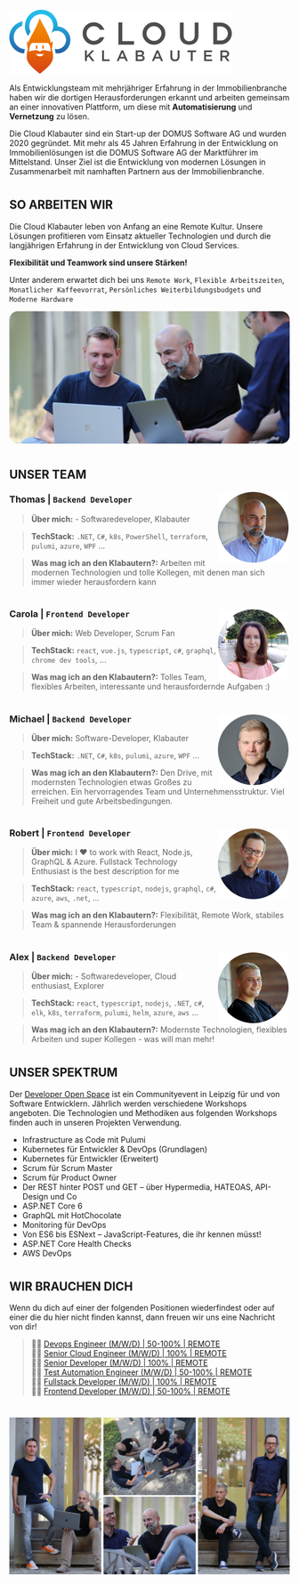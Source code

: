 ![CloudKlabauter](images/logo.png)

Als Entwicklungsteam mit mehrjähriger Erfahrung in der Immobilienbranche haben wir die dortigen Herausforderungen erkannt und arbeiten gemeinsam an einer innovativen Plattform, um diese mit **Automatisierung** und **Vernetzung** zu lösen.

Die Cloud Klabauter sind ein Start-up der DOMUS Software AG und wurden 2020 gegründet. Mit mehr als 45 Jahren Erfahrung in der Entwicklung on Immobilienlösungen ist die DOMUS Software AG der Marktführer im Mittelstand. Unser Ziel ist die Entwicklung von modernen Lösungen in Zusammenarbeit mit namhaften Partnern aus der Immobilienbranche.

#

## SO ARBEITEN WIR

Die Cloud Klabauter leben von Anfang an eine Remote Kultur.
Unsere Lösungen profitieren vom Einsatz aktueller Technologien und durch die langjährigen Erfahrung in der Entwicklung von Cloud Services.

**Flexibilität und Teamwork sind unsere Stärken!**

Unter anderem erwartet dich bei uns `Remote Work`, `Flexible Arbeitszeiten`, `Monatlicher Kaffeevorrat`, `Persönliches Weiterbildungsbudgets` und `Moderne Hardware`

![Work](images/work.png)

#

## UNSER TEAM

<img style="float: right;padding: 2px" src="images/thomas.png" alt="Thomas" width="127" align="right"/>

### Thomas | `Backend Developer`

> **Über mich:** - Softwaredeveloper, Klabauter

> **TechStack:** `.NET`, `C#`, `k8s`, `PowerShell`, `terraform`, `pulumi`, `azure`, `WPF` ...

> **Was mag ich an den Klabautern?:** Arbeiten mit modernen Technologien und tolle Kollegen, mit denen man sich immer wieder herausfordern kann

#

<img style="float: right;padding: 2px" src="images/carola.png" alt="Carola" width="127" align="right"/>

### Carola | `Frontend Developer`

> **Über mich:** Web Developer, Scrum Fan

> **TechStack:** `react`, `vue.js`, `typescript`, `c#`, `graphql`, `chrome dev tools`, ...

> **Was mag ich an den Klabautern?:** Tolles Team, flexibles Arbeiten, interessante und herausfordernde Aufgaben :)

#

<img style="float: right;padding: 2px" src="images/michael.png" alt="Michael" width="127" align="right"/>

### Michael | `Backend Developer`

> **Über mich:** Software-Developer, Klabauter

> **TechStack:** `.NET`, `C#`, `k8s`, `pulumi`, `azure`, `WPF` ...

> **Was mag ich an den Klabautern?:** Den Drive, mit modernsten Technologien etwas Großes zu erreichen. Ein hervorragendes Team und Unternehmensstruktur. Viel Freiheit und gute Arbeitsbedingungen.

#

<img style="float: right;padding: 2px" src="images/robert.png" alt="Robert" width="127" align="right"/>

### Robert | `Frontend Developer`

> **Über mich:** I ❤️ to work with React, Node.js, GraphQL & Azure. Fullstack Technology Enthusiast is the best description for me

> **TechStack:** `react`, `typescript`, `nodejs`, `graphql`, `c#`, `azure`, `aws`, `.net`, ...

> **Was mag ich an den Klabautern?:** Flexibilität, Remote Work, stabiles Team & spannende Herausforderungen

#

<img style="float: right;padding: 2px" src="images/alex.png" alt="Alex" width="127" align="right"/>

### Alex | `Backend Developer`

> **Über mich:** - Softwaredeveloper, Cloud enthusiast, Explorer

> **TechStack:** `react`, `typescript`, `nodejs`, `.NET`, `c#`, `elk`, `k8s`, `terraform`, `pulumi`, `helm`, `azure`, `aws` ...

> **Was mag ich an den Klabautern?:** Modernste Technologien, flexibles Arbeiten und super Kollegen - was will man mehr!

#

## UNSER SPEKTRUM

Der [Developer Open Space](https://devopenspace.de) ist ein Communityevent in Leipzig für und von Software Entwicklern. Jährlich werden verschiedene Workshops angeboten. Die Technologien und Methodiken aus folgenden Workshops finden auch in unseren Projekten Verwendung.

- Infrastructure as Code mit Pulumi
- Kubernetes für Entwickler & DevOps (Grundlagen)
- Kubernetes für Entwickler (Erweitert)
- Scrum für Scrum Master
- Scrum für Product Owner
- Der REST hinter POST und GET – über Hypermedia, HATEOAS, API-Design und Co
- ASP.NET Core 6
- GraphQL mit HotChocolate
- Monitoring für DevOps
- Von ES6 bis ESNext – JavaScript-Features, die ihr kennen müsst!
- ASP.NET Core Health Checks
- AWS DevOps

#

## WIR BRAUCHEN DICH

Wenn du dich auf einer der folgenden Positionen wiederfindest oder auf einer die du hier nicht finden kannst, dann freuen wir uns eine Nachricht von dir!

> 🧑‍💻 [Devops Engineer (M/W/D) | 50-100% | REMOTE](DEVOPS_ENGINEER.md)  
> 🧑‍💻 [Senior Cloud Engineer (M/W/D) | 100% | REMOTE](SENIOR_CLOUD_ENGINEER.md)  
> 🧑‍💻 [Senior Developer (M/W/D) | 100% | REMOTE](SENIOR_DEVELOPER.md)  
> 🧑‍💻 [Test Automation Engineer (M/W/D) | 50-100% | REMOTE](TEST_AUTOMATION_ENGINEER.md)  
> 🧑‍💻 [Fullstack Developer (M/W/D) | 100% | REMOTE](FULLSTACK_DEVELOPER.md)  
> 🧑‍💻 [Frontend Developer (M/W/D) | 50-100% | REMOTE](FRONTEND_DEVELOPER.md)

#

![Team](images/team.png)
